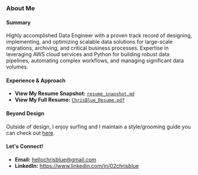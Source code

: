 ### About Me
#### Summary
Highly accomplished Data Engineer with a proven track record of designing, implementing, and optimizing scalable data solutions for large-scale migrations, archiving, and critical business processes. Expertise in leveraging AWS cloud services and Python for building robust data pipelines, automating complex workflows, and managing significant data volumes. 
#### Experience & Approach
* **View My Resume Snapshot:** [`resume_snapshot.md`](https://github.com/hellochris6/chrisblue-portfolio/blob/main/resume/resume-snapshot.md)
* **View My Full Resume:** [`ChrisBlue_Resume.pdf`](https://github.com/hellochris6/chrisblue-portfolio/blob/26db8a1693140637c24ebf5660c288015273e583/resume/chrisblue-full-resume.pdf)
#### Beyond Design
Outside of design, I enjoy surfing and I maintain a style/grooming guide you can check out [here](https://github.com/hellochris6/malibu-grunge).
#### Let's Connect!
* **Email:** hellochrisblue@gmail.com
* **LinkedIn:** https://www.linkedin.com/in/02chrisblue
